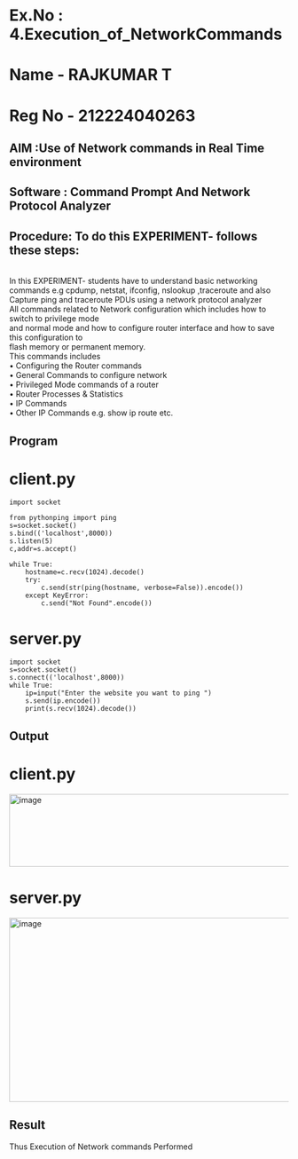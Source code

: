 # Ex.No : 4.Execution_of_NetworkCommands
# Name - RAJKUMAR T
# Reg No - 212224040263
## AIM :Use of Network commands in Real Time environment
## Software : Command Prompt And Network Protocol Analyzer
## Procedure: To do this EXPERIMENT- follows these steps:
<BR>
In this EXPERIMENT- students have to understand basic networking commands e.g cpdump, netstat, ifconfig, nslookup ,traceroute and also Capture ping and traceroute PDUs using a network protocol analyzer 
<BR>
All commands related to Network configuration which includes how to switch to privilege mode
<BR>
and normal mode and how to configure router interface and how to save this configuration to
<BR>
flash memory or permanent memory.
<BR>
This commands includes
<BR>
• Configuring the Router commands
<BR>
• General Commands to configure network
<BR>
• Privileged Mode commands of a router 
<BR>
• Router Processes & Statistics
<BR>
• IP Commands
<BR>
• Other IP Commands e.g. show ip route etc.
<BR>

## Program
# client.py
```
import socket

from pythonping import ping 
s=socket.socket() 
s.bind(('localhost',8000)) 
s.listen(5)
c,addr=s.accept()

while True:
    hostname=c.recv(1024).decode()
    try:
        c.send(str(ping(hostname, verbose=False)).encode())
    except KeyError:
        c.send("Not Found".encode())
```

# server.py
```
import socket
s=socket.socket()
s.connect(('localhost',8000))
while True:
    ip=input("Enter the website you want to ping ")
    s.send(ip.encode())
    print(s.recv(1024).decode())
```

## Output
# client.py
<img width="615" height="131" alt="image" src="https://github.com/user-attachments/assets/89219f0a-f10e-4d8f-971b-f31ac65de1b6" />

# server.py
<img width="720" height="332" alt="image" src="https://github.com/user-attachments/assets/877263f1-81e9-4285-a12a-8af3e67c1355" />



## Result
Thus Execution of Network commands Performed 
